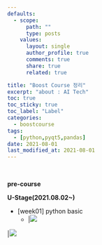 ```yaml
---
defaults:
  - scope:
      path: ""
      type: posts
    values:
      layout: single
      author_profile: true
      comments: true
      share: true
      related: true

title: "Boost Course 정리"
excerpt: "about : AI Tech"
toc: true
toc_sticky: true
toc_label: "Label"
categories:
  - boostcourse
tags:
  - [python,pyqt5,pandas]
date: 2021-08-01
last_modified_at: 2021-08-01
---
```

<br>

**pre-course**
<!-- 
</a>|<a href="URL" target="_blank"><img src="https://img.shields.io/badge/Day-01-red"/> -->

**U-Stage(2021.08.02~)**
- [week01] python basic
  - </a>|<a href="https://hongsusoo.github.io/py_grammar/grammar01/"><img src="https://img.shields.io/badge/Day-01-red"/>
  <!-- </a>|<a href="URL" target="_blank"><img src="https://img.shields.io/badge/Day-02-orange"/>
  </a>|<a href="URL" target="_blank"><img src="https://img.shields.io/badge/Day-03-yellow"/>
  </a>|<a href="URL" target="_blank"><img src="https://img.shields.io/badge/Day-04-green"/>
  </a>|<a href="URL" target="_blank"><img src="https://img.shields.io/badge/Day-05-blue"/> -->


</a>|<a href="URL" target="_blank"><img src="https://img.shields.io/badge/-Day05-blue"/>

<!-- red orange yellow green blue -->
<!-- https://shields.io/ -->
